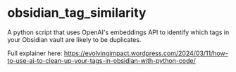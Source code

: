 # obsidian_tag_similarity

A python script that uses OpenAI's embeddings API to identify which tags in your Obsidian vault are likely to be duplicates.

Full explainer here: https://evolvingimpact.wordpress.com/2024/03/11/how-to-use-ai-to-clean-up-your-tags-in-obsidian-with-python-code/
